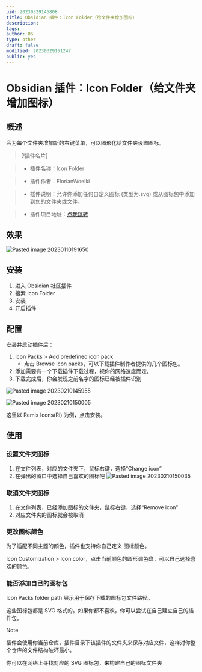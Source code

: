 ```yaml
---
uid: 20230329145808
title: Obsidian 插件：Icon Folder（给文件夹增加图标）
description:
tags:
author: OS
type: other
draft: false
modified: 20230329151247
public: yes
---
```


# Obsidian 插件：Icon Folder（给文件夹增加图标）

## 概述

会为每个文件夹增加新的右键菜单，可以图形化给文件夹设置图标。

> [!插件名片]

> -   插件名称：Icon Folder

> -   插件作者：FlorianWoelki

> -   插件说明：允许你添加任何自定义图标 (类型为.svg) 或从图标包中添加到您的文件夹或文件。

> -   插件项目地址：[点我跳转](https://github.com/FlorianWoelki/obsidian-icon-folder)

## 效果

![Pasted image 20230110191650](https://s1.vika.cn/space/2023/03/15/0364664aaa5c456f84225129d0ec2640)

## 安装

1. 进入 Obsidian 社区插件
2. 搜索 Icon Folder
3. 安装
4. 开启插件

## 配置

安装并启动插件后：

1. Icon Packs > Add predefined icon pack
    - 点击 Browse icon packs，可以下载插件制作者提供的几个图标包。
2. 添加需要有一个下载插件下载过程，视你的网络速度而定。
3. 下载完成后，你会发现之前名字的图标已经被插件识别

![Pasted image 20230210145955](https://s1.vika.cn/space/2023/03/15/9f19b9098f504387b5ab409ce27d1923)

![Pasted image 20230210150005](https://s1.vika.cn/space/2023/03/15/960eb46f4d604e6b8c829bf29c3ef1e4)

这里以 Remix Icons(Ri) 为例，点击安装。

## 使用

### 设置文件夹图标

1. 在文件列表，对应的文件夹下，鼠标右键，选择“Change icon”
2. 在弹出的窗口中选择自己喜欢的图标吧
   ![Pasted image 20230210150035](https://s1.vika.cn/space/2023/03/15/9f6d7264225446f8a0de9bbb40d80e6c)

### 取消文件夹图标

1. 在文件列表，已经添加图标的文件夹，鼠标右键，选择“Remove icon”
2. 对应文件夹的图标就会被取消

### 更改图标颜色

为了适配不同主题的颜色，插件也支持你自己定义 图标颜色。

Icon Customization > Icon color，点击当前颜色的圆形调色盘，可以自己选择喜欢的颜色。

### 能否添加自己的图标包

Icon Packs folder path 展示用于保存下载的图标包文件路径。

这些图标包都是 SVG 格式的。如果你都不喜欢，你可以尝试在自己建立自己的插件包。

> [!Note]
> 插件会使用你当前仓库，插件目录下该插件的文件夹来保存对应文件，这样对你整个仓库的文件结构破坏最小。

你可以在网络上寻找对应的 SVG 图标包，来构建自己的图标文件夹

